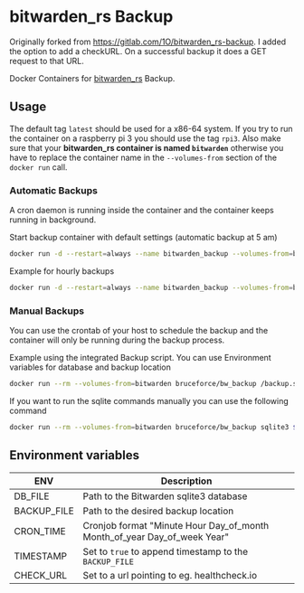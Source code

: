 # bitwarden_rs Backup

Originally forked from https://gitlab.com/1O/bitwarden_rs-backup.
I added the option to add a checkURL. On a successful backup it does a GET request to that URL.

Docker Containers for [bitwarden_rs](https://github.com/dani-garcia/bitwarden_rs) Backup.

## Usage

The default tag `latest` should be used for a x86-64 system. If you try to run the container on a raspberry pi 3 you should use the tag `rpi3`. Also make sure that your **bitwarden_rs container is named `bitwarden`** otherwise you have to replace the container name in the `--volumes-from` section of the `docker run` call.

### Automatic Backups 
A cron daemon is running inside the container and the container keeps running in background.

Start backup container with default settings (automatic backup at 5 am)
```sh
docker run -d --restart=always --name bitwarden_backup --volumes-from=bitwarden bruceforce/bw_backup
```

Example for hourly backups
```sh
docker run -d --restart=always --name bitwarden_backup --volumes-from=bitwarden -e CRON_TIME="0 * * * *" bruceforce/bw_backup
```

### Manual Backups
You can use the crontab of your host to schedule the backup and the container will only be running during the backup process.

Example using the integrated Backup script. You can use Environment variables for database and backup location
```sh
docker run --rm --volumes-from=bitwarden bruceforce/bw_backup /backup.sh
```

If you want to run the sqlite commands manually you can use the following command
```sh
docker run --rm --volumes-from=bitwarden bruceforce/bw_backup sqlite3 $DB_FILE ".backup $BACKUP_FILE"
```

## Environment variables
| ENV | Description |
| ----- | ----- |
| DB_FILE | Path to the Bitwarden sqlite3 database |
| BACKUP_FILE | Path to the desired backup location |
| CRON_TIME | Cronjob format "Minute Hour Day_of_month Month_of_year Day_of_week Year" |
| TIMESTAMP | Set to `true` to append timestamp to the `BACKUP_FILE` |
| CHECK_URL | Set to a url pointing to eg. healthcheck.io |
